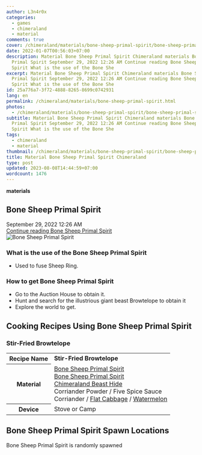 ```yaml
---
author: L3n4r0x
categories:
  - games
  - chimeraland
  - material
comments: true
cover: /chimeraland/materials/bone-sheep-primal-spirit/bone-sheep-primal-spirit.webp
date: 2022-01-07T00:56:03+07:00
description: Material Bone Sheep Primal Spirit Chimeraland materials Bone Sheep
  Primal Spirit September 29, 2022 12:26 AM Continue reading Bone Sheep Primal
  Spirit What is the use of the Bone She
excerpt: Material Bone Sheep Primal Spirit Chimeraland materials Bone Sheep
  Primal Spirit September 29, 2022 12:26 AM Continue reading Bone Sheep Primal
  Spirit What is the use of the Bone She
id: 25a776a7-3f72-4888-8265-8699c0742931
lang: en
permalink: /chimeraland/materials/bone-sheep-primal-spirit.html
photos:
  - /chimeraland/materials/bone-sheep-primal-spirit/bone-sheep-primal-spirit.webp
subtitle: Material Bone Sheep Primal Spirit Chimeraland materials Bone Sheep
  Primal Spirit September 29, 2022 12:26 AM Continue reading Bone Sheep Primal
  Spirit What is the use of the Bone She
tags:
  - chimeraland
  - material
thumbnail: /chimeraland/materials/bone-sheep-primal-spirit/bone-sheep-primal-spirit.webp
title: Material Bone Sheep Primal Spirit Chimeraland
type: post
updated: 2023-08-08T14:44:59+07:00
wordcount: 1476
---
```


<link
  rel="stylesheet"
  href="https://rawcdn.githack.com/dimaslanjaka/Web-Manajemen/870a349/css/bootstrap-5-3-0-alpha3-wrapper.css"
/>
<section id="bootstrap-wrapper">
  <div data-bs-theme="dark">
    <div
      class="row g-0 border rounded overflow-hidden flex-md-row mb-4 shadow-sm position-relative bg-dark text-light"
    >
      <div class="col p-4 d-flex flex-column position-static">
        <strong class="d-inline-block mb-2 text-success">materials</strong>
        <h2 class="mb-0">Bone Sheep Primal Spirit</h2>
        <div class="mb-1 text-muted">September 29, 2022 12:26 AM</div>
        <a
          href="/chimeraland/materials/bone-sheep-primal-spirit.html"
          class="stretched-link d-none text-primary"
          >Continue reading Bone Sheep Primal Spirit</a
        >
      </div>
      <div class="col-auto d-none d-md-block d-lg-block">
        <img
          src="https://www.webmanajemen.com/chimeraland/materials/bone-sheep-primal-spirit/bone-sheep-primal-spirit.webp"
          alt="Bone Sheep Primal Spirit"
        />
      </div>
    </div>
    <div class="row">
      <div class="col-lg-6 col-12 mb-2">
        <div class="card">
          <div class="card-body">
            <h3 class="card-title">
              What is the use of the Bone Sheep Primal Spirit
            </h3>
            <div class="card-text">
              <ul>
                <li>Used to fuse Sheep Ring.</li>
              </ul>
            </div>
          </div>
        </div>
      </div>
      <div class="col-lg-6 col-12 mb-2">
        <div class="card">
          <div class="card-body">
            <h3 class="card-title">How to get Bone Sheep Primal Spirit</h3>
            <div class="card-text">
              <ul>
                <li>Go to the Auction House to obtain it.</li>
                <li>
                  Hunt and search for the illustrious giant beast Browtelope to
                  obtain it
                </li>
                <li>Explore the world to get.</li>
              </ul>
            </div>
          </div>
        </div>
      </div>
      <div class="col-12 mb-2">
        <h2 id="cookable">Cooking Recipes Using Bone Sheep Primal Spirit</h2>
        <div id="recipe-stir-fried-browtelope">
          <h3 id="item-stir-fried-browtelope">Stir-Fried Browtelope</h3>
          <div class="mb-2">
            <table class="table">
              <tr>
                <th>Recipe Name</th>
                <td><b>Stir-Fried Browtelope</b></td>
              </tr>
              <tr>
                <th>Material</th>
                <td>
                  <a
                    class="text-decoration-none text-primary"
                    href="/chimeraland/materials/bone-sheep-primal-spirit.html"
                    >Bone Sheep Primal Spirit</a
                  ><br /><a
                    class="text-decoration-none text-primary"
                    href="/chimeraland/materials/bone-sheep-primal-spirit.html"
                    >Bone Sheep Primal Spirit</a
                  ><br /><a
                    class="text-decoration-none text-primary"
                    href="/chimeraland/materials/chimeraland-beast-hide.html"
                    >Chimeraland Beast Hide</a
                  ><br />Corriander Powder<span> / </span>Five Spice Sauce<br />Corriander<span>
                    / </span
                  ><a
                    class="text-decoration-none text-primary"
                    href="/chimeraland/materials/flat-cabbage.html"
                    >Flat Cabbage</a
                  ><span> / </span
                  ><a
                    class="text-decoration-none text-primary"
                    href="/chimeraland/materials/watermelon.html"
                    >Watermelon</a
                  >
                </td>
              </tr>
              <tr>
                <th>Device</th>
                <td>Stove or Camp</td>
              </tr>
            </table>
          </div>
        </div>
      </div>
      <div class="col-12 mb-2">
        <h2>Bone Sheep Primal Spirit Spawn Locations</h2>
        <p>Bone Sheep Primal Spirit is randomly spawned</p>
      </div>
    </div>
  </div>
</section>